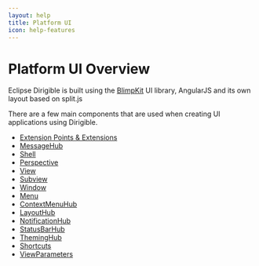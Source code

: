```yaml
---
layout: help
title: Platform UI
icon: help-features
---
```


Platform UI Overview
===

Eclipse Dirigible is built using the [BlimpKit](https://dirigiblelabs.github.io/BlimpKit/) UI library, AngularJS and its own layout based on split.js

There are a few main components that are used when creating UI applications using Dirigible.

* [Extension Points & Extensions](../development/extensions/)
* [MessageHub](../concepts/message-hub/)
* [Shell](shell)
* [Perspective](perspective)
* [View](view)
* [Subview](subview)
* [Window](window)
* [Menu](menu)
* [ContextMenuHub](context-menu)
* [LayoutHub](layout)
* [NotificationHub](notification)
* [StatusBarHub](status-bar)
* [ThemingHub](themes)
* [Shortcuts](shortcuts)
* [ViewParameters](viewParameters)